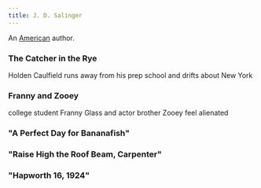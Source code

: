 ```yaml
---
title: J. D. Salinger
---
```


An [American](../index.html) author.

### The Catcher in the Rye

Holden Caulfield runs away from his prep school and drifts about New York

### Franny and Zooey

college student Franny Glass and actor brother Zooey feel alienated

### "A Perfect Day for Bananafish"

### "Raise High the Roof Beam, Carpenter"

### "Hapworth 16, 1924"
